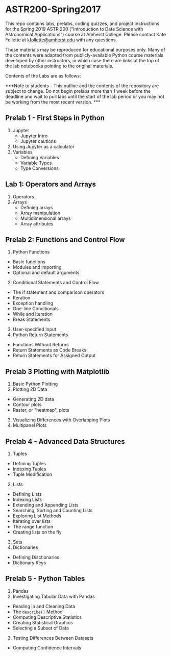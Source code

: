# ASTR200-Spring2017

This repo contains labs, prelabs, coding quizzes, and project instructions for the Spring 2019 ASTR 200 ("Introduction to Data Science with Astronomical Applications") course at Amherst College. Please contact Kate Follette at kfollette@amherst.edu with any questions. 

These materials may be reproduced for educational purposes only. Many of the contents were adapted from publicly-available Python course materials developed by other instructors, in which case there are links at the top of the lab notebooks pointing to the original materials.  

Contents of the Labs are as follows:

***Note to students - This outline and the contents of the repository are subject to change. Do not begin prelabs more than 1 week before the deadline and wait to pull labs until the start of the lab period or you may not be working from the most recent version. ***

## Prelab 1 -  First Steps in Python
1. Jupyter 
   * Jupyter Intro
   * Jupyter cautions
2. Using Jupyter as a calculator
3. Variables
   * Defining Variables
   * Variable Types
   * Type Conversions

## Lab 1: Operators and Arrays
1. Operators
2. Arrays
    * Defining arrays
    * Array manipulation
    * Multidimensional arrays
    * Array attributes
    
## Prelab 2: Functions and Control Flow
1. Python Functions
  * Basic functions
  * Modules and importing
  * Optional and default arguments
2. Conditional Statements and Control Flow
  * The if statement and comparison operators
  * Iteration
  * Exception handling
  * One-line Conditionals
  * While and Iteration
  * Break Statements
3. User-specified Input
4. Python Return Statements
  * Functions Without Returns
  * Return Statements as Code Breaks
  * Return Statements for Assigned Output

## Prelab 3 Plotting with Matplotlib
1. Basic Python Plotting
2. Plotting 2D Data  
  * Generating 2D data  
  * Contour plots  
  * Raster, or "heatmap", plots  
3. Visualizing Differences with Overlapping Plots
4. Multipanel Plots

## Prelab 4 -  Advanced Data Structures
1. Tuples
  * Defining Tuples
  * Indexing Tuples
  * Tuple Modification
2. Lists
  * Defining Lists
  * Indexing Lists
  * Extending and Appending Lists
  * Searching, Sorting and Counting Lists
  * Exploring List Methods
  * Iterating over lists
  * The range function
  * Creating lists on the fly
3. Sets
4. Dictionaries
 * Defining Disctionaries
 * Dictionary Keys
 
## Prelab 5 - Python Tables
1. Pandas
2. Investigating Tabular Data with Pandas
  * Reading in and Cleaning Data
  * The `describe()` Method
  * Computing Descriptive Statistics
  * Creating Statistical Graphics
  * Selecting a Subset of Data
3. Testing Differences Between Datasets
  * Computing Confidence Intervals


